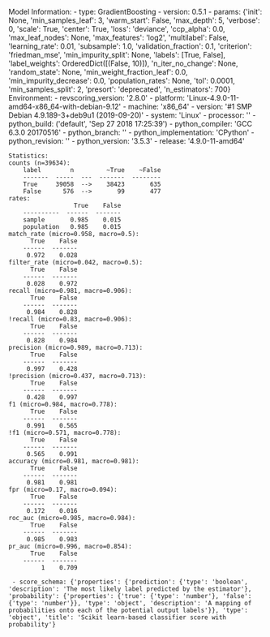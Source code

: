 Model Information:
	 - type: GradientBoosting
	 - version: 0.5.1
	 - params: {'init': None, 'min_samples_leaf': 3, 'warm_start': False, 'max_depth': 5, 'verbose': 0, 'scale': True, 'center': True, 'loss': 'deviance', 'ccp_alpha': 0.0, 'max_leaf_nodes': None, 'max_features': 'log2', 'multilabel': False, 'learning_rate': 0.01, 'subsample': 1.0, 'validation_fraction': 0.1, 'criterion': 'friedman_mse', 'min_impurity_split': None, 'labels': [True, False], 'label_weights': OrderedDict([(False, 10)]), 'n_iter_no_change': None, 'random_state': None, 'min_weight_fraction_leaf': 0.0, 'min_impurity_decrease': 0.0, 'population_rates': None, 'tol': 0.0001, 'min_samples_split': 2, 'presort': 'deprecated', 'n_estimators': 700}
	Environment:
	 - revscoring_version: '2.8.0'
	 - platform: 'Linux-4.9.0-11-amd64-x86_64-with-debian-9.12'
	 - machine: 'x86_64'
	 - version: '#1 SMP Debian 4.9.189-3+deb9u1 (2019-09-20)'
	 - system: 'Linux'
	 - processor: ''
	 - python_build: ('default', 'Sep 27 2018 17:25:39')
	 - python_compiler: 'GCC 6.3.0 20170516'
	 - python_branch: ''
	 - python_implementation: 'CPython'
	 - python_revision: ''
	 - python_version: '3.5.3'
	 - release: '4.9.0-11-amd64'
	
	Statistics:
	counts (n=39634):
		label        n         ~True    ~False
		-------  -----  ---  -------  --------
		True     39058  -->    38423       635
		False      576  -->       99       477
	rates:
		              True    False
		----------  ------  -------
		sample       0.985    0.015
		population   0.985    0.015
	match_rate (micro=0.958, macro=0.5):
		  True    False
		------  -------
		 0.972    0.028
	filter_rate (micro=0.042, macro=0.5):
		  True    False
		------  -------
		 0.028    0.972
	recall (micro=0.981, macro=0.906):
		  True    False
		------  -------
		 0.984    0.828
	!recall (micro=0.83, macro=0.906):
		  True    False
		------  -------
		 0.828    0.984
	precision (micro=0.989, macro=0.713):
		  True    False
		------  -------
		 0.997    0.428
	!precision (micro=0.437, macro=0.713):
		  True    False
		------  -------
		 0.428    0.997
	f1 (micro=0.984, macro=0.778):
		  True    False
		------  -------
		 0.991    0.565
	!f1 (micro=0.571, macro=0.778):
		  True    False
		------  -------
		 0.565    0.991
	accuracy (micro=0.981, macro=0.981):
		  True    False
		------  -------
		 0.981    0.981
	fpr (micro=0.17, macro=0.094):
		  True    False
		------  -------
		 0.172    0.016
	roc_auc (micro=0.985, macro=0.984):
		  True    False
		------  -------
		 0.985    0.983
	pr_auc (micro=0.996, macro=0.854):
		  True    False
		------  -------
		     1    0.709
	
	 - score_schema: {'properties': {'prediction': {'type': 'boolean', 'description': 'The most likely label predicted by the estimator'}, 'probability': {'properties': {'true': {'type': 'number'}, 'false': {'type': 'number'}}, 'type': 'object', 'description': 'A mapping of probabilities onto each of the potential output labels'}}, 'type': 'object', 'title': 'Scikit learn-based classifier score with probability'}

